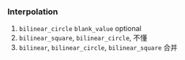 ### Interpolation

1. `bilinear_circle` `blank_value` optional
2. `bilinear_square`, `bilinear_circle`, 不懂
3. `bilinear`, `bilinear_circle`, `bilinear_square` 合并
